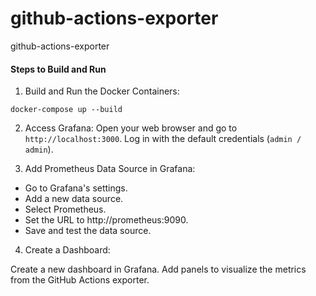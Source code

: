 # github-actions-exporter
github-actions-exporter

#### Steps to Build and Run
1. Build and Run the Docker Containers:

```
docker-compose up --build
```

2. Access Grafana:
Open your web browser and go to `http://localhost:3000`. Log in with the default credentials (`admin / admin`).

3. Add Prometheus Data Source in Grafana:

- Go to Grafana's settings.
- Add a new data source.
- Select Prometheus.
- Set the URL to http://prometheus:9090.
- Save and test the data source.

4. Create a Dashboard:

Create a new dashboard in Grafana.
Add panels to visualize the metrics from the GitHub Actions exporter.
